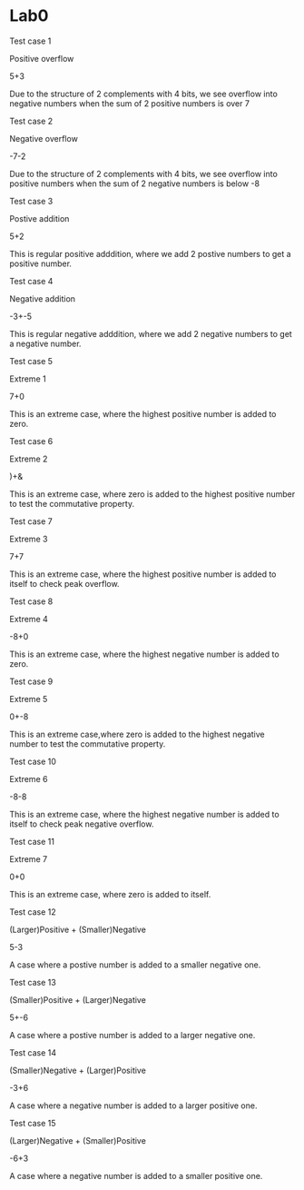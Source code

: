 # Lab0
Test case 1

Positive overflow

5+3 

Due to the structure of 2 complements with 4 bits, we see overflow into negative numbers when the sum of 2 positive numbers is over 7



Test case 2

Negative overflow

-7-2 

Due to the structure of 2 complements with 4 bits, we see overflow into positive numbers when the sum of 2 negative numbers is below -8


Test case 3


Postive addition

5+2 

This is regular positive adddition, where we add 2 postive numbers to get a positive number.


Test case 4

Negative addition

-3+-5 

This is regular negative adddition, where we add 2 negative numbers to get a negative number.


Test case 5

Extreme 1

7+0

This is an extreme case, where the highest positive number is added to zero.


Test case 6

Extreme 2

)+&

This is an extreme case, where zero is added to the highest positive number to test the commutative property.


Test case 7

Extreme 3

7+7

This is an extreme case, where the highest positive number is added to itself to check peak overflow.


Test case 8

Extreme 4

-8+0

This is an extreme case, where the highest negative number is added to zero.


Test case 9

Extreme 5

0+-8

This is an extreme case,where zero is added to the highest negative number to test the commutative property.

Test case 10

Extreme 6

-8-8

This is an extreme case, where the highest negative number is added to itself to check peak negative overflow.



Test case 11

Extreme 7

0+0

This is an extreme case, where zero is added to itself.


Test case 12

(Larger)Positive + (Smaller)Negative 

5-3

A case where a postive number is added to a smaller negative one.

Test case 13

(Smaller)Positive + (Larger)Negative 

5+-6

A case where a postive number is added to a larger negative one.

Test case 14

(Smaller)Negative + (Larger)Positive 

-3+6

A case where a negative number is added to a larger positive one.

Test case 15

(Larger)Negative + (Smaller)Positive 

-6+3

A case where a negative number is added to a smaller positive one.
